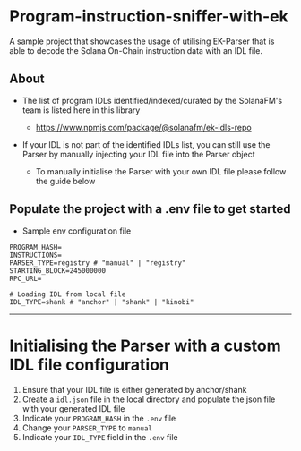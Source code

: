 # Program-instruction-sniffer-with-ek

A sample project that showcases the usage of utilising EK-Parser that is able to decode the Solana On-Chain instruction data with an IDL file.

## About

- The list of program IDLs identified/indexed/curated by the SolanaFM's team is listed here in this library

  - https://www.npmjs.com/package/@solanafm/ek-idls-repo

- If your IDL is not part of the identified IDLs list, you can still use the Parser by manually injecting your IDL file into the Parser object
  - To manually initialise the Parser with your own IDL file please follow the guide below

## Populate the project with a .env file to get started

- Sample env configuration file

```
PROGRAM_HASH=
INSTRUCTIONS=
PARSER_TYPE=registry # "manual" | "registry"
STARTING_BLOCK=245000000
RPC_URL=

# Loading IDL from local file
IDL_TYPE=shank # "anchor" | "shank" | "kinobi"
```

---

# Initialising the Parser with a custom IDL file configuration

1. Ensure that your IDL file is either generated by anchor/shank
2. Create a `idl.json` file in the local directory and populate the json file with your generated IDL file
3. Indicate your `PROGRAM_HASH` in the `.env` file
4. Change your `PARSER_TYPE` to `manual`
5. Indicate your `IDL_TYPE` field in the `.env` file
